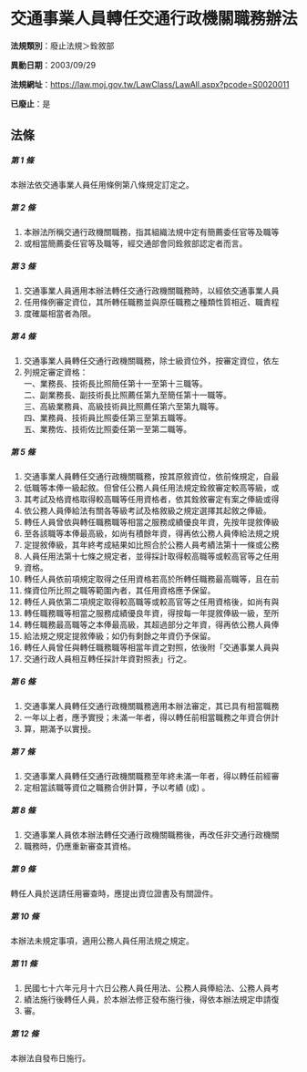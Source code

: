 # 交通事業人員轉任交通行政機關職務辦法

**法規類別**：廢止法規＞銓敘部

**異動日期**：2003/09/29  

**法規網址**：https://law.moj.gov.tw/LawClass/LawAll.aspx?pcode=S0020011

**已廢止**：是



## 法條
##### 第 1 條
本辦法依交通事業人員任用條例第八條規定訂定之。

##### 第 2 條
1. 本辦法所稱交通行政機關職務，指其組織法規中定有簡薦委任官等及職等
1. 或相當簡薦委任官等及職等，經交通部會同銓敘部認定者而言。

##### 第 3 條
1. 交通事業人員適用本辦法轉任交通行政機關職務時，以經依交通事業人員
1. 任用條例審定資位，其所轉任職務並與原任職務之種類性質相近、職責程
1. 度確屬相當者為限。

##### 第 4 條
1. 交通事業人員轉任交通行政機關職務，除士級資位外，按審定資位，依左
1. 列規定審定資格：  
一、業務長、技術長比照簡任第十一至第十三職等。  
二、副業務長、副技術長比照薦任第九至簡任第十一職等。  
三、高級業務員、高級技術員比照薦任第六至第九職等。  
四、業務員、技術員比照委任第三至第五職等。  
五、業務佐、技術佐比照委任第一至第二職等。

##### 第 5 條
1. 交通事業人員轉任交通行政機關職務，按其原敘資位，依前條規定，自最
1. 低職等本俸一級起敘。但曾任公務人員任用法規定銓敘審定較高等級，或
1. 其考試及格資格取得較高職等任用資格者，依其銓敘審定有案之俸級或得
1. 依公務人員俸給法有關各等級考試及格敘級之規定選擇其起敘之俸級。
1. 轉任人員曾依與轉任職務職等相當之服務成績優良年資，先按年提敘俸級
1. 至各該職等本俸最高級，如尚有積餘年資，得再依公務人員俸給法規之規
1. 定提敘俸級，其年終考成結果如比照合於公務人員考績法第十一條或公務
1. 人員任用法第十七條之規定者，並得採計取得較高職等或較高官等之任用
1. 資格。
1. 轉任人員依前項規定取得之任用資格若高於所轉任職務最高職等，且在前
1. 條資位所比照之職等範圍內者，其任用資格應予保留。
1. 轉任人員依第二項規定取得較高職等或較高官等之任用資格後，如尚有與
1. 轉任職務職等相當之服務成績優良年資，得按每一年提敘俸級一級，至所
1. 轉任職務最高職等之本俸最高級，其超過部分之年資，得再依公務人員俸
1. 給法規之規定提敘俸級；如仍有剩餘之年資仍予保留。
1. 轉任人員曾任與轉任職務職等相當年資之對照，依後附「交通事業人員與
1. 交通行政人員相互轉任採計年資對照表」行之。

##### 第 6 條
1. 交通事業人員轉任交通行政機關職務適用本辦法審定，其已具有相當職務
1. 一年以上者，應予實授；未滿一年者，得以轉任前相當職務之年資合併計
1. 算，期滿予以實授。

##### 第 7 條
1. 交通事業人員轉任交通行政機關職務至年終未滿一年者，得以轉任前經審
1. 定相當該職等資位之職務合併計算，予以考績 (成) 。

##### 第 8 條
1. 交通事業人員依本辦法轉任交通行政機關職務後，再改任非交通行政機關
1. 職務時，仍應重新審查其資格。

##### 第 9 條
轉任人員於送請任用審查時，應提出資位證書及有關證件。

##### 第 10 條
本辦法未規定事項，適用公務人員任用法規之規定。

##### 第 11 條
1. 民國七十六年元月十六日公務人員任用法、公務人員俸給法、公務人員考
1. 績法施行後轉任人員，於本辦法修正發布施行後，得依本辦法規定申請復
1. 審。

##### 第 12 條
本辦法自發布日施行。


